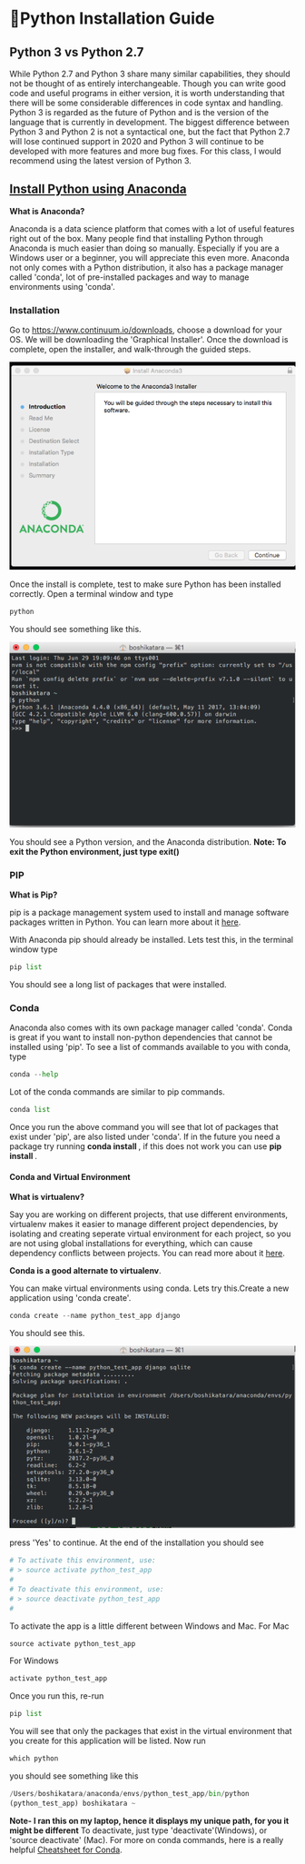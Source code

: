 # 🐍Python Installation Guide
## **Python 3 vs Python 2.7**
While Python 2.7 and Python 3 share many similar capabilities, they should not be thought of as entirely interchangeable. 
Though you can write good code and useful programs in either version, it is worth understanding that there will be some 
considerable differences in code syntax and handling. Python 3 is regarded as the future of Python and is the version of the 
language that is currently in development. The biggest difference between Python 3 and Python 2 is not a syntactical one, but the fact that Python 2.7 will lose continued support in 2020 and Python 3 will continue to be developed with more features and 
more bug fixes. For this class, I would recommend using the latest version of Python 3.

## [Install Python using Anaconda](https://www.continuum.io/downloads)

**What is Anaconda?**

Anaconda is a data science platform that comes with a lot of useful features right out of the box. Many people find that installing Python through Anaconda is much easier than doing so manually. Especially if you are a Windows user or a beginner,
you will appreciate this even more. Anaconda not only comes with a Python distribution, it also has a package manager called 'conda', lot of pre-installed packages and way to manage environments using 'conda'. 

### Installation

Go to https://www.continuum.io/downloads, choose a download for your OS. We will be downloading the 'Graphical Installer'.
Once the download is complete, open the installer, and walk-through the guided steps.

![img](img/anaconda_installer.png)

Once the install is complete, test to make sure Python has been installed correctly. Open a terminal window and type 
```py
python
```
You should see something like this.

![img](img/python.png)

You should see a Python version, and the Anaconda distribution.
**Note: To exit the Python environment, just type exit()**

### PIP

**What is Pip?**

pip is a package management system used to install and manage software packages written in Python. You can learn more about it [here](http://www.pythonforbeginners.com/pip/).

With Anaconda pip should already be installed. Lets test this, in the terminal window type
```py
pip list
```
You should see a long list of packages that were installed.

### Conda

Anaconda also comes with its own package manager called 'conda'. Conda is great if you want to install non-python 
dependencies that cannot be installed using 'pip'. To see a list of commands available to you with conda, type
```py
conda --help
```

Lot of the conda commands are similar to pip commands.
```py
conda list
```
Once you run the above command you will see that lot of packages that exist under 'pip', are also listed under 'conda'. 
If in the future you need a package try running **conda install <package name>**, if this does not work you can use 
**pip install <package name>**.

#### Conda and Virtual Environment

**What is virtualenv?**

Say you are working on different projects, that use different environments, virtualenv makes it easier to manage
different project dependencies, by isolating and creating seperate virtual environment for each project, so you are not using global installations for everything, which can cause dependency conflicts between projects.
You can read more about it [here](http://python-guide-pt-br.readthedocs.io/en/latest/dev/virtualenvs/).

**Conda is a good alternate to virtualenv**.

You can make virtual environments using conda.
Lets try this.Create a new application using 'conda create'.
```py
conda create --name python_test_app django
```
You should see this.

![img](img/conda_create.png)

press 'Yes' to continue. At the end of the installation you should see
```py
# To activate this environment, use:
# > source activate python_test_app
#
# To deactivate this environment, use:
# > source deactivate python_test_app
#
```
To activate the app is a little different between Windows and Mac.
For Mac
```py
source activate python_test_app
```

For Windows
```py
activate python_test_app
```

Once you run this, re-run
```py
pip list
```
You will see that only the packages that exist in the virtual environment that you create for this application
will be listed. Now run
```py
which python
```
you should see something like this
```py
/Users/boshikatara/anaconda/envs/python_test_app/bin/python
(python_test_app) boshikatara ~
```
**Note- I ran this on my laptop, hence it displays my unique path, for you it might be different**
To deactivate, just type 'deactivate'(Windows), or 'source deactivate'
(Mac). 
For more on conda commands, here is a really helpful [Cheatsheet for Conda](https://conda.io/docs/using/cheatsheet.html).

